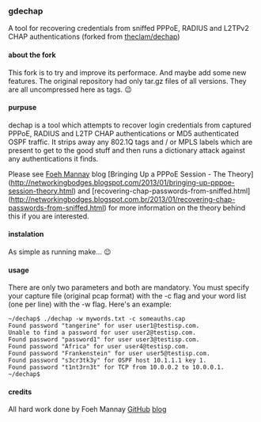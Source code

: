 ### gdechap

A tool for recovering credentials from sniffed PPPoE, RADIUS and L2TPv2 CHAP
authentications
(forked from [theclam/dechap](https://github.com/theclam/dechap))

#### about the fork

This fork is to try and improve its performace. And maybe add some new features.
The original repository had only tar.gz files of all versions. They are all
uncompressed here as tags. :wink:

#### purpuse

dechap is a tool which attempts to recover login credentials from captured
PPPoE, RADIUS and L2TP CHAP authentications or MD5 authenticated OSPF traffic.
It strips away any 802.1Q tags and / or MPLS labels which are present to get to
the good stuff and then runs a dictionary attack against any authentications it
finds.

Please see [Foeh Mannay](http://www.blogger.com/profile/10422929908647460238)
blog [Bringing Up a PPPoE Session - The Theory]
(http://networkingbodges.blogspot.com/2013/01/bringing-up-pppoe-session-theory.html)
and [recovering-chap-passwords-from-sniffed.html]
(http://networkingbodges.blogspot.com.br/2013/01/recovering-chap-passwords-from-sniffed.html)
for more information on the theory behind this if you are interested.

#### instalation

As simple as running make... :wink:

#### usage

There are only two parameters and both are mandatory. You must specify your
capture file (original pcap format) with the -c flag and your word list (one per
line) with the -w flag. Here's an example:

```
~/dechap$ ./dechap -w mywords.txt -c someauths.cap
Found password "tangerine" for user user1@testisp.com.
Unable to find a password for user user2@testisp.com.
Found password "password1" for user user3@testisp.com.
Found password "Africa" for user user4@testisp.com.
Found password "Frankenstein" for user user5@testisp.com.
Found password "s3cr3tk3y" for OSPF host 10.1.1.1 key 1.
Found password "t1nt3rn3t" for TCP from 10.0.0.2 to 10.0.0.1.
~/dechap$
```

#### credits

All hard work done by Foeh Mannay [GitHub](https://github.com/theclam)
[blog](http://www.blogger.com/profile/10422929908647460238)

